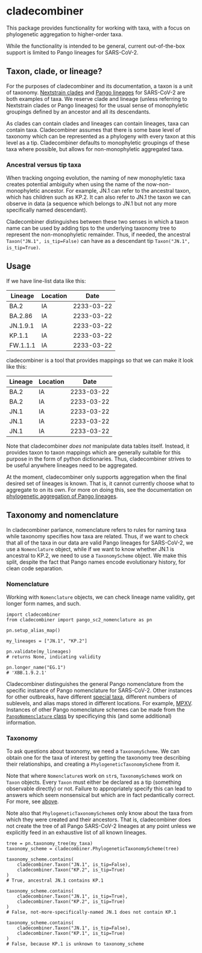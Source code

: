 # cladecombiner

This package provides functionality for working with taxa, with a focus on phylogenetic aggregation to higher-order taxa.

While the functionality is intended to be general, current out-of-the-box support is limited to Pango lineages for SARS-CoV-2.

## Taxon, clade, or lineage?

For the purposes of cladecombiner and its documentation, a taxon is a unit of taxonomy. [Nextstrain clades](https://nextstrain.org/blog/2021-01-06-updated-SARS-CoV-2-clade-naming) and [Pango lineages](https://www.nature.com/articles/s41564-020-0770-5) for SARS-CoV-2 are both examples of taxa.
We reserve clade and lineage (unless referring to Nextstrain clades or Pango lineages) for the usual sense of monophyletic groupings defined by an ancestor and all its descendants.

As clades can contain clades and lineages can contain lineages, taxa can contain taxa.
Cladecombiner assumes that there is some base level of taxonomy which can be represented as a phylogeny with every taxon at this level as a tip.
Cladecombiner defaults to monophyletic groupings of these taxa where possible, but allows for non-monophyletic aggregated taxa.

### Ancestral versus tip taxa

When tracking ongoing evolution, the naming of new monophyletic taxa creates potential ambiguity when using the name of the now-non-monophyletic ancestor.
For example, JN.1 can refer to the ancestral taxon, which has children such as KP.2.
It can also refer to JN.1 the taxon we can observe in data (a sequence which belongs to JN.1 but not any more specifically named descendant).

Cladecombiner distinguishes between these two senses in which a taxon name can be used by adding tips to the underlying taxonomy tree to represent the non-monophyletic remainder.
Thus, if needed, the ancestral `Taxon("JN.1", is_tip=False)` can have as a descendant tip `Taxon("JN.1", is_tip=True)`.

## Usage

If we have line-list data like this:

| Lineage  | Location | Date       |
| -------- | -------- | ---------- |
| BA.2     | IA       | 2233-03-22 |
| BA.2.86  | IA       | 2233-03-22 |
| JN.1.9.1 | IA       | 2233-03-22 |
| KP.1.1   | IA       | 2233-03-22 |
| FW.1.1.1 | IA       | 2233-03-22 |

cladecombiner is a tool that provides mappings so that we can make it look like this:

| Lineage | Location | Date       |
| ------- | -------- | ---------- |
| BA.2    | IA       | 2233-03-22 |
| BA.2    | IA       | 2233-03-22 |
| JN.1    | IA       | 2233-03-22 |
| JN.1    | IA       | 2233-03-22 |
| JN.1    | IA       | 2233-03-22 |

Note that cladecombiner _does not_ manipulate data tables itself.
Instead, it provides taxon to taxon mappings which are generally suitable for this purpose in the form of python dictionaries.
Thus, cladecombiner strives to be useful anywhere lineages need to be aggregated.

At the moment, cladecombiner only supports aggregation when the final desired set of lineages is known.
That is, it cannot currently choose what to aggregate to on its own.
For more on doing this, see the documentation on [phylogenetic aggregation of Pango lineages](fixed_agg_workflow.md).

## Taxonomy and nomenclature

In cladecombiner parlance, nomenclature refers to rules for naming taxa while taxonomy specifies how taxa are related.
Thus, if we want to check that all of the taxa in our data are valid Pango lineages for SARS-CoV-2, we use a `Nomenclature` object, while if we want to know whether JN.1 is ancestral to KP.2, we need to use a `TaxonomyScheme` object.
We make this split, despite the fact that Pango names encode evolutionary history, for clean code separation.

### Nomenclature

Working with `Nomenclature` objects, we can check lineage name validity, get longer form names, and such.

```
import cladecombiner
from cladecombiner import pango_sc2_nomenclature as pn

pn.setup_alias_map()

my_lineages = ["JN.1", "KP.2"]

pn.validate(my_lineages)
# returns None, indicating validity

pn.longer_name("EG.1")
# 'XBB.1.9.2.1'
```

Cladecombiner distinguishes the general Pango nomenclature from the specific instance of Pango nomenclature for SARS-CoV-2.
Other instances for other outbreaks, have different [special taxa](api.md#cladecombiner.nomenclature.PangoLikeNomenclature.is_special), different numbers of sublevels, and alias maps stored in different locations.
For example, [MPXV](https://github.com/mpxv-lineages/lineage-designation).
Instances of other Pango nomenclature schemes can be made from the [`PangoNomenclature` class](api.md#cladecombiner.nomenclature.PangoNomenclature) by specificying this (and some additional) information.

### Taxonomy

To ask questions about taxonomy, we need a `TaxonomyScheme`.
We can obtain one for the taxa of interest by getting the taxonomy tree describing their relationships, and creating a `PhylogeneticTaxonomyScheme` from it.

Note that where `Nomenclature`s work on `str`s, `TaxonomyScheme`s work on `Taxon` objects.
Every `Taxon` must either be declared as a tip (something observable directly) or not.
Failure to appropriately specify this can lead to answers which seem nonsensical but which are in fact pedantically correct.
For more, see [above](#ancestral-versus-tip-taxa).

Note also that `PhylogeneticTaxonomyScheme`s only know about the taxa from which they were created and their ancestors.
That is, cladecombiner does not create the tree of all Pango SARS-CoV-2 lineages at any point unless we explicitly feed in an exhaustive list of all known lineages.

```
tree = pn.taxonomy_tree(my_taxa)
taxonomy_scheme = cladecombiner.PhylogeneticTaxonomyScheme(tree)

taxonomy_scheme.contains(
    cladecombiner.Taxon("JN.1", is_tip=False),
    cladecombiner.Taxon("KP.2", is_tip=True)
)
# True, ancestral JN.1 contains KP.1

taxonomy_scheme.contains(
    cladecombiner.Taxon("JN.1", is_tip=True),
    cladecombiner.Taxon("KP.2", is_tip=True)
)
# False, not-more-specifically-named JN.1 does not contain KP.1

taxonomy_scheme.contains(
    cladecombiner.Taxon("JN.1", is_tip=False),
    cladecombiner.Taxon("KP.1", is_tip=True)
)
# False, because KP.1 is unknown to taxonomy_scheme
```
